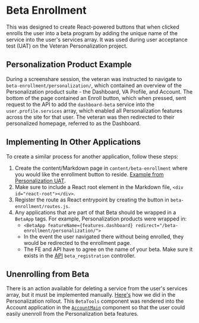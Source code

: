 # Beta Enrollment

This was designed to create React-powered buttons that when clicked enrolls the user into a beta program by adding the unique name of the service into the user's services array. It was used during user acceptance test (UAT) on the Veteran Personalization project.

## Personalization Product Example
During a screenshare session, the veteran was instructed to navigate to `beta-enrollment/personalization/`, which contained an overview of the Personalization product suite - the Dashboard, VA Profile, and Account. The bottom of the page contained an Enroll button, which when pressed, sent request to the API to add the `dashboard-beta` service into the `user.profile.services` array, which enabled all Personalization features across the site for that user. The veteran was then redirected to their personalized homepage, referred to as the Dashboard.

## Implementing In Other Applications
To create a similar process for another application, follow these steps:

1. Create the content/Markdown page in `content/beta-enrollment` where you would like the enrollment button to reside. [Example from Personalization UAT](https://github.com/department-of-veterans-affairs/vets-website/blob/b2baab7e9ad26c7d464c417366f9241a3bbab660/content/pages/beta-enrollment/personalization.md).
2. Make sure to include a React root element in the Markdown file, `<div id="react-root"></div>`.
3. Register the route as React entrypoint by creating the button in `beta-enrollment/routes.js`.
4. Any applications that are part of that Beta should be wrapped in a `BetaApp` tags. For example, Personalization products were wrapped in:
    - `<BetaApp featureName={features.dashboard} redirect="/beta-enrollment/personalization/">`
    - In the event the user navigated there without being enrolled, they would be redirected to the enrollment page.
    - The FE and API have to agree on the name of your beta. Make sure it exists in the [API](https://github.com/department-of-veterans-affairs/vets-api/blob/cb0b37ec83fd5c46e7d8c918bae35027e8541696/config/routes.rb#L243) `beta_registration` controller.

## Unenrolling from Beta
There is an action available for deleting a service from the user's services array, but it must be implemented manually. [Here's](https://github.com/department-of-veterans-affairs/vets-website/blob/4caa3f5689de0767c85c30e260e9eda9fb953130/src/applications/personalization/account-beta/containers/BetaTools.jsx) how we did in the Personalization rollout. This `BetaTools` component was rendered into the Account application in the  [`AccountMain`](https://github.com/department-of-veterans-affairs/vets-website/blob/4caa3f5689de0767c85c30e260e9eda9fb953130/src/applications/personalization/account-beta/components/AccountMain.jsx#L78) component so that the user could easily unenroll from the Personalization beta features.
